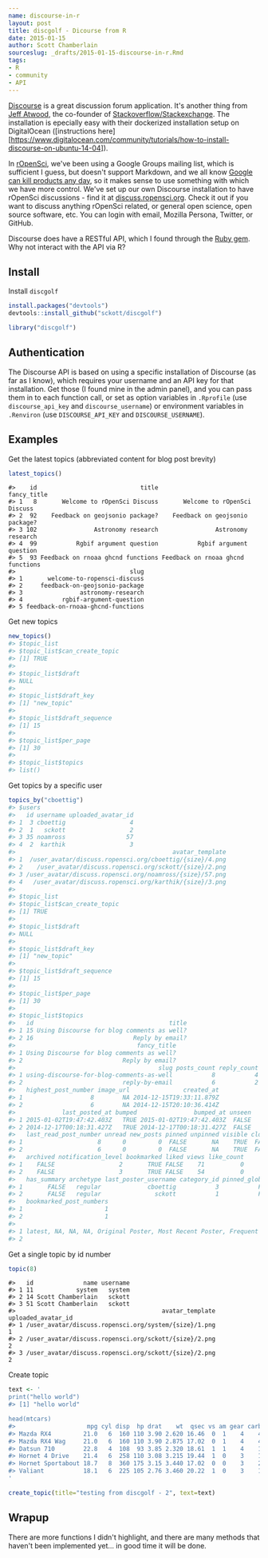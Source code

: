 ```yaml
---
name: discourse-in-r
layout: post
title: discgolf - Dicourse from R
date: 2015-01-15
author: Scott Chamberlain
sourceslug: _drafts/2015-01-15-discourse-in-r.Rmd
tags:
- R
- community
- API
---
```




[Discourse][disc] is a great discussion forum application. It's another thing from [Jeff Atwood](https://en.wikipedia.org/wiki/Jeff_Atwood), the co-founder of [Stackoverflow/Stackexchange](https://stackoverflow.com/). The installation is epecially easy with their dockerized installation setup on DigitalOcean ([instructions here][https://www.digitalocean.com/community/tutorials/how-to-install-discourse-on-ubuntu-14-04]). 

In [rOpenSci](https://ropensci.org/), we've been using a Google Groups mailing list, which is sufficient I guess, but doesn't support Markdown, and we all know [Google can kill products any day](https://www.slate.com/articles/technology/technology/2013/03/google_reader_why_did_everyone_s_favorite_rss_program_die_what_free_web.html), so it makes sense to use something with which we have more control. We've set up our own Discourse installation to have rOpenSci discussions - find it at [discuss.ropensci.org][metadisc]. Check it out if you want to discuss anything rOpenSci related, or general open science, open source software, etc. You can login with email, Mozilla Persona, Twitter, or GitHub. 

Discourse does have a RESTful API, which I found through the [Ruby gem](https://github.com/discourse/discourse_api/). Why not interact with the API via R?

## Install

Install `discgolf` 


```r
install.packages("devtools")
devtools::install_github("sckott/discgolf")
```


```r
library("discgolf")
```

## Authentication

The Discourse API is based on using a specific installation of Discourse (as far as I know), which requires your username and an API key for that installation. Get those (I found mine in the admin panel), and you can pass them in to each function call, or set as option variables in `.Rprofile` (use `discourse_api_key` and `discourse_username`) or environment variables in `.Renviron` (use `DISCOURSE_API_KEY` and `DISCOURSE_USERNAME`).

## Examples

Get the latest topics (abbreviated content for blog post brevity)


```r
latest_topics()
```


```
#>    id                             title                       fancy_title
#> 1   8       Welcome to rOpenSci Discuss       Welcome to rOpenSci Discuss
#> 2  92    Feedback on geojsonio package?    Feedback on geojsonio package?
#> 3 102                Astronomy research                Astronomy research
#> 4  99           Rgbif argument question           Rgbif argument question
#> 5  93 Feedback on rnoaa ghcnd functions Feedback on rnoaa ghcnd functions
#>                                slug
#> 1       welcome-to-ropensci-discuss
#> 2     feedback-on-geojsonio-package
#> 3                astronomy-research
#> 4           rgbif-argument-question
#> 5 feedback-on-rnoaa-ghcnd-functions
```

Get new topics


```r
new_topics()
#> $topic_list
#> $topic_list$can_create_topic
#> [1] TRUE
#> 
#> $topic_list$draft
#> NULL
#> 
#> $topic_list$draft_key
#> [1] "new_topic"
#> 
#> $topic_list$draft_sequence
#> [1] 15
#> 
#> $topic_list$per_page
#> [1] 30
#> 
#> $topic_list$topics
#> list()
```

Get topics by a specific user


```r
topics_by("cboettig")
#> $users
#>   id username uploaded_avatar_id
#> 1  3 cboettig                  4
#> 2  1   sckott                  2
#> 3 35 noamross                 57
#> 4  2  karthik                  3
#>                                            avatar_template
#> 1  /user_avatar/discuss.ropensci.org/cboettig/{size}/4.png
#> 2    /user_avatar/discuss.ropensci.org/sckott/{size}/2.png
#> 3 /user_avatar/discuss.ropensci.org/noamross/{size}/57.png
#> 4   /user_avatar/discuss.ropensci.org/karthik/{size}/3.png
#> 
#> $topic_list
#> $topic_list$can_create_topic
#> [1] TRUE
#> 
#> $topic_list$draft
#> NULL
#> 
#> $topic_list$draft_key
#> [1] "new_topic"
#> 
#> $topic_list$draft_sequence
#> [1] 15
#> 
#> $topic_list$per_page
#> [1] 30
#> 
#> $topic_list$topics
#>   id                                      title
#> 1 15 Using Discourse for blog comments as well?
#> 2 16                            Reply by email?
#>                                  fancy_title
#> 1 Using Discourse for blog comments as well?
#> 2                            Reply by email?
#>                                        slug posts_count reply_count
#> 1 using-discourse-for-blog-comments-as-well           8           4
#> 2                            reply-by-email           6           2
#>   highest_post_number image_url               created_at
#> 1                   8        NA 2014-12-15T19:33:11.879Z
#> 2                   6        NA 2014-12-15T20:10:36.414Z
#>             last_posted_at bumped                bumped_at unseen
#> 1 2015-01-02T19:47:42.403Z   TRUE 2015-01-02T19:47:42.403Z  FALSE
#> 2 2014-12-17T00:18:31.427Z   TRUE 2014-12-17T00:18:31.427Z  FALSE
#>   last_read_post_number unread new_posts pinned unpinned visible closed
#> 1                     8      0         0  FALSE       NA    TRUE  FALSE
#> 2                     6      0         0  FALSE       NA    TRUE  FALSE
#>   archived notification_level bookmarked liked views like_count
#> 1    FALSE                  2       TRUE FALSE    71          0
#> 2    FALSE                  3       TRUE FALSE    54          0
#>   has_summary archetype last_poster_username category_id pinned_globally
#> 1       FALSE   regular             cboettig           3           FALSE
#> 2       FALSE   regular               sckott           1           FALSE
#>   bookmarked_post_numbers
#> 1                       1
#> 2                       1
#>                                                                                                                   posters
#> 1 latest, NA, NA, NA, Original Poster, Most Recent Poster, Frequent Poster, Frequent Poster, Frequent Poster, 3, 1, 35, 2
#> 2                                                                   NA, latest, Original Poster, Most Recent Poster, 3, 1
```

Get a single topic by id number


```r
topic(8)
```


```
#>   id              name username
#> 1 11            system   system
#> 2 14 Scott Chamberlain   sckott
#> 3 51 Scott Chamberlain   sckott
#>                                         avatar_template uploaded_avatar_id
#> 1 /user_avatar/discuss.ropensci.org/system/{size}/1.png                  1
#> 2 /user_avatar/discuss.ropensci.org/sckott/{size}/2.png                  2
#> 3 /user_avatar/discuss.ropensci.org/sckott/{size}/2.png                  2
```

Create topic


```r
text <- '
print("hello world")
#> [1] "hello world"

head(mtcars)
#>                    mpg cyl disp  hp drat    wt  qsec vs am gear carb
#> Mazda RX4         21.0   6  160 110 3.90 2.620 16.46  0  1    4    4
#> Mazda RX4 Wag     21.0   6  160 110 3.90 2.875 17.02  0  1    4    4
#> Datsun 710        22.8   4  108  93 3.85 2.320 18.61  1  1    4    1
#> Hornet 4 Drive    21.4   6  258 110 3.08 3.215 19.44  1  0    3    1
#> Hornet Sportabout 18.7   8  360 175 3.15 3.440 17.02  0  0    3    2
#> Valiant           18.1   6  225 105 2.76 3.460 20.22  1  0    3    1
'

create_topic(title="testing from discgolf - 2", text=text)
```

## Wrapup

There are more functions I didn't highlight, and there are many methods that haven't been implemented yet... in good time it will be done. 

[disc]: https://www.discourse.org/
[metadisc]: https://meta.discourse.org/
[rodisc]: https://discuss.ropensci.org/
